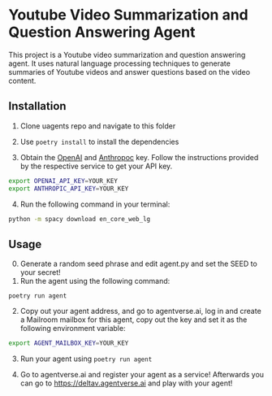 # Youtube Video Summarization and Question Answering Agent

This project is a Youtube video summarization and question answering agent. It uses natural language processing techniques to generate summaries of Youtube videos and answer questions based on the video content.

## Installation

1. Clone uagents repo and navigate to this folder

2. Use `poetry install` to install the dependencies

3. Obtain the [OpenAI](https://openai.com/) and [Anthropoc](https://anthropic.com/) key. Follow the instructions provided by the respective service to get your API key.

```bash
export OPENAI_API_KEY=YOUR_KEY
export ANTHROPIC_API_KEY=YOUR_KEY
```

4. Run the following command in your terminal:
  ```bash
  python -m spacy download en_core_web_lg
  ```


## Usage

0. Generate a random seed phrase and edit agent.py and set the SEED to your secret!
1. Run the agent using the following command:
```
poetry run agent
```

2. Copy out your agent address, and go to agentverse.ai, log in and create a Mailroom mailbox for this agent, copy out the key and set it as the following environment variable:
```bash
export AGENT_MAILBOX_KEY=YOUR_KEY
```

3. Run your agent using `poetry run agent`

4. Go to agentverse.ai and register your agent as a service! Afterwards you can go to https://deltav.agentverse.ai and play with your agent!

